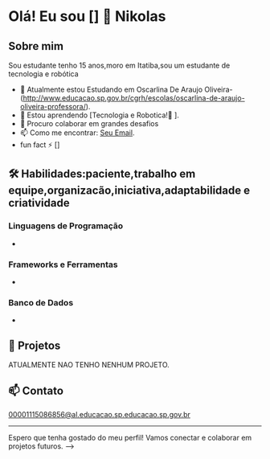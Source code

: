 # Olá! Eu sou [] 👋 Nikolas


## Sobre mim
Sou estudante tenho 15 anos,moro em Itatiba,sou um estudante de tecnologia e robótica

- 🔭 Atualmente estou Estudando em Oscarlina De Araujo Oliveira- (http://www.educacao.sp.gov.br/cgrh/escolas/oscarlina-de-araujo-oliveira-professora/).
- 🌱 Estou aprendendo [Tecnologia e Robotica!🤖 ].
- 👯 Procuro colaborar em grandes desafios
- 📫 Como me encontrar: [Seu Email](mailt.00001115086856@al.educacao.sp.gov.br ).
- fun fact ⚡ []
## 🛠️ Habilidades:paciente,trabalho em equipe,organizacão,iniciativa,adaptabilidade e criatividade

### Linguagens de Programação
-
      
### Frameworks e Ferramentas
-

### Banco de Dados
-

## 🚀 Projetos
ATUALMENTE NAO TENHO NENHUM PROJETO.

## 📫 Contato
00001115086856@al.educacao.sp.educacao.sp.gov.br

---

Espero que tenha gostado do meu perfil! Vamos conectar e colaborar em projetos futuros.
-->
 
